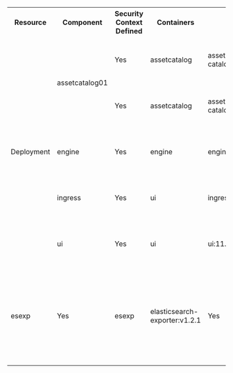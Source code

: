 <table>
  <tbody>
    <tr>
        <th rowspan="2">Resource</th>
        <th rowspan="2">Component</th>
        <th rowspan="2">Security Context Defined</th>
        <th rowspan="2">Containers</th>
        <th rowspan="2">Image</th>
        <th rowspan="2">Container Security Context defined</th>
        <th colspan="4">Run as</th>
        <th rowspan="2">Capabilities</th>
        <th rowspan="2">Privilege Escalation</th>
        <th rowspan="2">Privileged</th>
        <th rowspan="2">Seccomp Profile</th>
        <th rowspan="2">Read-only Root Filesystem</th>
        <th rowspan="2">Comments</th>
    </tr>
    <tr>
        <th>User</th>
        <th>UID</th>
        <th>GID</th>
        <th>Non Root</th>
    </tr>
    <tr>
        <td rowspan="5">Deployment</td>
        <td rowspan="2">assetcatalog01</td>
        <td>Yes</td>
        <td>assetcatalog</td>
        <td>asset-catalog:11.1.3.0.167</td>
        <td>Yes</td>
        <td>webmethodsadmin</td>
        <td>1724</td>
        <td>1724</td>
        <td>TRUE</td>
        <td>drop ALL</td>
        <td>FALSE</td>
        <td>FALSE</td>
        <td>RuntimeDefault</td>
        <td>FALSE</td>
        <td>readOnlyRootFilesystem is set to false as application requires permission to create log directory</td>
    </tr>
    <tr>
        <td>Yes</td>
        <td>assetcatalog</td>
        <td>asset-catalog:11.1.3.0.167</td>
        <td>Yes</td>
        <td>webmethodsadmin</td>
        <td>1724</td>
        <td>1724</td>
        <td>TRUE</td>
        <td>drop ALL</td>
        <td>FALSE</td>
        <td>FALSE</td>
        <td>RuntimeDefault</td>
        <td>FALSE</td>
        <td>readOnlyRootFilesystem is set to false as application requires permission to create log directory</td>
    </tr>
    <tr>
        <td>engine</td>
        <td>Yes</td>
        <td>engine</td>
        <td>engine:11.1.3.0.170</td>
        <td>Yes</td>
        <td>webmethodsadmin</td>
        <td>1724</td>
        <td>1724</td>
        <td>TRUE</td>
        <td>drop ALL</td>
        <td>FALSE</td>
        <td>FALSE</td>
        <td>RuntimeDefault</td>
        <td>FALSE</td>
        <td>readOnlyRootFilesystem is set to false as application requires permission to create log directory</td>
    </tr>
    <tr>
        <td>ingress</td>
        <td>Yes</td>
        <td>ui</td>
        <td>ingress:11.1.3.0.177</td>
        <td>Yes</td>
        <td>webmethodsadmin</td>
        <td>1724</td>
        <td>1724</td>
        <td>TRUE</td>
        <td>drop ALL</td>
        <td>FALSE</td>
        <td>FALSE</td>
        <td>RuntimeDefault</td>
        <td>FALSE</td>
        <td>readOnlyRootFilesystem is set to false as application requires permission to create log directory</td>
    </tr>
    <tr>
        <td>ui</td>
        <td>Yes</td>
        <td>ui</td>
        <td>ui:11.1.3.0.438</td>
        <td>Yes</td>
        <td>webmethodsadmin</td>
        <td>1724</td>
        <td>1724</td>
        <td>TRUE</td>
        <td>drop ALL</td>
        <td>FALSE</td>
        <td>FALSE</td>
        <td>RuntimeDefault</td>
        <td>FALSE</td>
        <td>readOnlyRootFilesystem is set to false as application requires permission to create log directory</td>
    </tr>
    <tr>
        <td>esexp</td>
        <td>Yes</td>
        <td>esexp</td>
        <td>elasticsearch-exporter:v1.2.1</td>
        <td>Yes</td>
        <td>webmethodsadmin</td>
        <td>1724</td>
        <td>1724</td>
        <td>TRUE</td>
        <td>drop:<br> SETPCAP, MKNOD, AUDIT_WRITE, CHOWN, NET_RAW, DAC_OVERRIDE, FOWNER, FSETID, KILL, SETGID, SETUID, NET_BIND_SERVICE, SYS_CHROOT, SETFCAPL </td>
        <td>FALSE</td>
        <td>FALSE</td>  
        <td>RuntimeDefault</td>
        <td>TRUE</td>
        <td>NA</td>
    </tr>
  </tbody>
</table>
